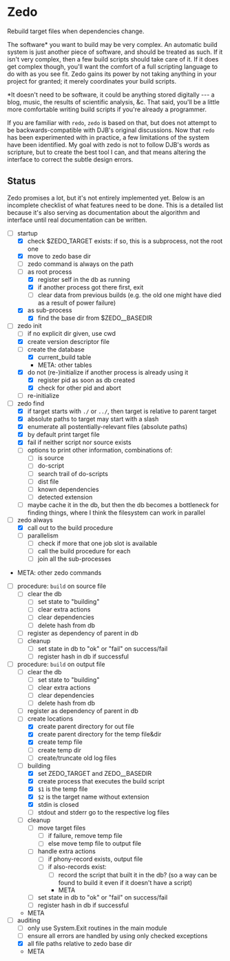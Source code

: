 # Zedo

Rebuild target files when dependencies change.

The software* you want to build may be very complex.
An automatic build system is just another piece of software, and should be treated as such.
If it isn't very complex, then a few build scripts should take care of it.
If it does get complex though, you'll want the comfort of a full scripting language to do with as you see fit.
Zedo gains its power by not taking anything in your project for granted; it merely coordinates your build scripts.

\*It doesn't need to be software, it could be anything stored digitally --- a blog, music, the results of scientific analysis, &c. That said, you'll be a little more comfortable writing build scripts if you're already a programmer.

If you are familiar with `redo`, `zedo` is based on that, but does not attempt to be backwards-compatible with DJB's original discussions.
Now that `redo` has been experimented with in practice, a few limitations of the system have been identified.
My goal with zedo is not to follow DJB's words as scripture, but to create the best tool I can, and that means altering the interface to correct the subtle design errors.


## Status

Zedo promises a lot, but it's not entirely implemented yet.
Below is an incomplete checklist of what features need to be done.
This is a detailed list because it's also serving as documentation about the algorithm and interface until real documentation can be written.

- [ ] startup
    - [x] check $ZEDO_TARGET exists: if so, this is a subprocess, not the root one
    - [x] move to zedo base dir
    - [ ] zedo command is always on the path
    - [ ] as root process
        - [x] register self in the db as running
        - [x] if another process got there first, exit
        - [ ] clear data from previous builds (e.g. the old one might have died as a result of power failure)
    - [x] as sub-process
        - [x] find the base dir from $ZEDO__BASEDIR
- [ ] zedo init
    - [ ] if no explicit dir given, use cwd
    - [x] create version descriptor file
    - [ ] create the database
        - [x] current_build table
        - META: other tables
    - [x] do not (re-)initialize if another process is already using it
        - [x] register pid as soon as db created
        - [x] check for other pid and abort
    - [ ] re-initialize
- [ ] zedo find
    - [x] if target starts with `./` or `../`, then target is relative to parent target
    - [x] absolute paths to target may start with a slash
    - [x] enumerate all postentially-relevant files (absolute paths)
    - [x] by default print target file
    - [x] fail if neither script nor source exists
    - [ ] options to print other information, combinations of:
        - [ ] is source
        - [ ] do-script
        - [ ] search trail of do-scripts
        - [ ] dist file
        - [ ] known dependencies
        - [ ] detected extension
    - [ ] maybe cache it in the db, but then the db becomes a bottleneck for finding things, where I think the filesystem can work in parallel
- [ ] zedo always
    - [x] call out to the build procedure
    - [ ] parallelism
        - [ ] check if more that one job slot is available
        - [ ] call the build procedure for each
        - [ ] join all the sub-processes
- META: other zedo commands
- [ ] procedure: `build` on source file
    - [ ] clear the db
        - [ ] set state to "building"
        - [ ] clear extra actions
        - [ ] clear dependencies
        - [ ] delete hash from db
    - [ ] register as dependency of parent in db
    - [ ] cleanup
        - [ ] set state in db to "ok" or "fail" on success/fail
        - [ ] register hash in db if successful
- [ ] procedure: `build` on output file
    - [ ] clear the db
        - [ ] set state to "building"
        - [ ] clear extra actions
        - [ ] clear dependencies
        - [ ] delete hash from db
    - [ ] register as dependency of parent in db
    - [ ] create locations
        - [x] create parent directory for out file
        - [x] create parent directory for the temp file&dir
        - [x] create temp file
        - [ ] create temp dir
        - [ ] create/truncate old log files
    - [ ] building
        - [x] set ZEDO_TARGET and ZEDO__BASEDIR
        - [x] create process that executes the build script
        - [x] `$1` is the temp file
        - [x] `$2` is the target name without extension
        - [x] stdin is closed
        - [ ] stdout and stderr go to the respective log files
    - [ ] cleanup
        - [ ] move target files
            - [ ] if failure, remove temp file
            - [ ] else move temp file to output file
        - [ ] handle extra actions
            - [ ] if phony-record exists, output file
            - [ ] if also-records exist:
                - [ ] record the script that built it in the db? (so a way can be found to build it even if it doesn't have a script)
                - META
        - [ ] set state in db to "ok" or "fail" on success/fail
        - [ ] register hash in db if successful
    - META
- [ ] auditing
    - [ ] only use System.Exit routines in the main module
    - [ ] ensure all errors are handled by using only checked exceptions
    - [x] all file paths relative to zedo base dir
    - META
